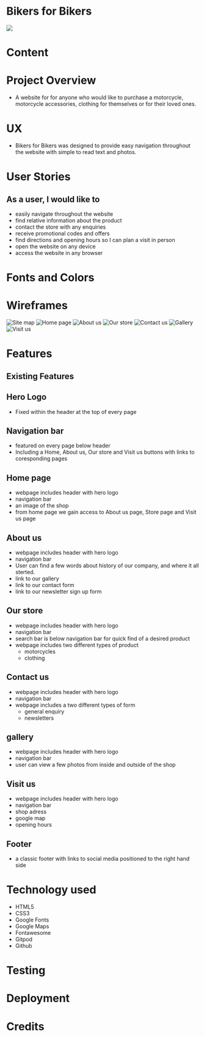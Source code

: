 # Bikers for Bikers
![](vscode-remote://stanislavko-bikersforbi-z0pyq2fnedw.ws-eu54.gitpod.io/workspace/Bikers-for-Bikers/docs/validation/responsive-site.png)
# Content
# Project Overview
 - A website for for anyone who would like to purchase a motorcycle, motorcycle accessories, clothing for themselves or for their loved ones.  
# UX
 - Bikers for Bikers was designed to provide easy navigation throughout the website with simple to read text and photos.
# User Stories
## As a user, I would like to 
 - easily navigate throughout the website
 - find relative information about the product
 - contact the store with any enquiries
 - receive promotional codes and offers
 - find directions and opening hours so I can plan a visit in person 
 - open the website on any device
 - access the website in any browser
# Fonts and Colors
# Wireframes
![Site map](docs/wireframes/screenshot.site.map.png)
![Home page](docs/wireframes/screenshot.home.page.png)
![About us](docs/wireframes/screenshot.about.us.png)
![Our store](docs/wireframes/screenshot.Our.store.png)
![Contact us](docs/wireframes/screenshot.contact.us.png)
![Gallery](docs/wireframes/screenshot.gallery.png)
![Visit us](docs/wireframes/screenshot.visit.us.png)
# Features
## Existing Features
## Hero Logo
 - Fixed within the header at the top of every page 
## Navigation bar
 - featured on every page below header
 - Including a Home, About us, Our store and Visit us buttons with links to coresponding pages 
## Home page
- webpage includes header with hero logo
 - navigation bar
 - an image of the shop
 - from home page we gain  access to About us page, Store page and Visit us page
## About us
- webpage includes header with hero logo
 - navigation bar
 - User can find a few words about history of our company, and where it all sterted.
 - link to our gallery
 - link to our contact form
 - link to our newsletter sign up form
## Our store
 - webpage includes header with hero logo
 - navigation bar
 - search bar is below navigation bar for quick find of a desired product
 - webpage includes two different types of product 
    - motorcycles
    - clothing
## Contact us
- webpage includes header with hero logo
 - navigation bar
 - webpage includes a two different types of form
   - general enquiry
   - newsletters
## gallery
- webpage includes header with hero logo
 - navigation bar
 - user can view a few photos from inside and outside of the shop
## Visit us
 - webpage includes header with hero logo
 - navigation bar
 - shop adress
 - google map
 - opening hours 
## Footer
 - a classic footer with links to social media positioned to the right hand side 
# Technology used
 - HTML5
 - CSS3
 - Google Fonts
 - Google Maps
 - Fontawesome
 - Gitpod
 - Github
# Testing
# Deployment
# Credits
